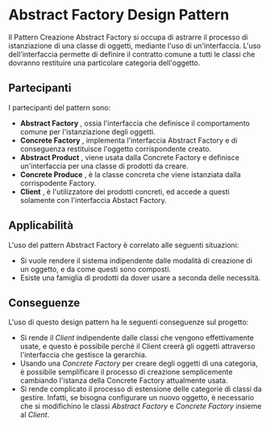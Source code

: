 # Abstract Factory Design Pattern

Il Pattern Creazione Abstract Factory si occupa di astrarre il processo di istanziazione di una 
classe di oggetti, mediante l'uso di un'interfaccia. L'uso dell'interfaccia permette di definire
il contratto comune a tutti le classi che dovranno restituire una particolare categoria dell'oggetto.

## Partecipanti

I partecipanti del pattern sono:
- __Abstract Factory__ , ossia l'interfaccia che definisce il comportamento comune per l'istanziazione
degli oggetti.
- __Concrete Factory__ , implementa l'interfaccia Abstract Factory e di conseguenza restituisce l'oggetto
corrispondente creato.
- __Abstract Product__ , viene usata dalla Concrete Factory e definisce un'interfaccia per una classe
di prodotti da creare.
- __Concrete Produce__ , è la classe concreta che viene istanziata dalla corrispodente Factory.
- __Client__ , è l'utilizzatore dei prodotti concreti, ed accede a questi solamente con l'interfaccia
Abstact Factory.

## Applicabilità

L'uso del pattern Abstract Factory è correlato alle seguenti situazioni:
- Si vuole rendere il sistema indipendente dalle modalità di creazione di un oggetto, e da come
questi sono composti.
- Esiste una famiglia di prodotti da dover usare a seconda delle necessità.

## Conseguenze

L'uso di questo design pattern ha le seguenti conseguenze sul progetto:
- Si rende il _Client_ indipendente dalle classi che vengono effettivamente usate, e questo è possibile
perché il Client creerà gli oggetti attraverso l'interfaccia che gestisce la gerarchia.
- Usando una _Concrete Factory_ per creare degli oggetti di una categoria, è possibile semplificare
il processo di creazione semplicemente cambiando l'istanza della Concrete Factory attualmente usata.
- Si rende complicato il processo di estensione delle categorie di classi da gestire. Infatti, se 
bisogna configurare un nuovo oggetto, è necessario che si modifichino le classi _Abstract Factory_
e _Concrete Factory_ insieme al _Client_.